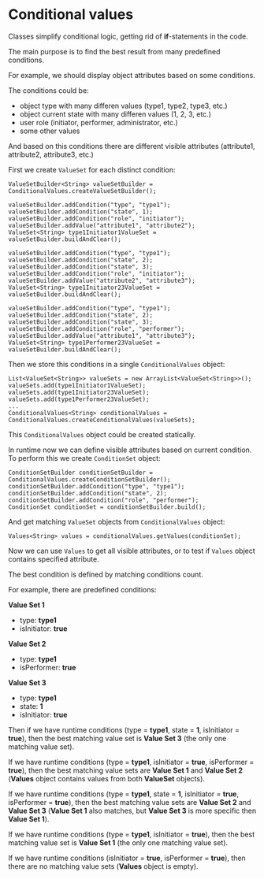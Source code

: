 Conditional values
==================
Classes simplify conditional logic, getting rid of **if**-statements in the code.

The main purpose is to find the best result from many predefined conditions.

For example, we should display object attributes based on some conditions.

The conditions could be:
* object type with many differen values (type1, type2, type3, etc.)
* object current state with many differen values (1, 2, 3, etc.)
* user role (initiator, performer, administrator, etc.)
* some other values

And based on this conditions there are different visible attributes (attribute1, attribute2, attribute3, etc.)

First we create `ValueSet` for each distinct condition:
```
ValueSetBuilder<String> valueSetBuilder = ConditionalValues.createValueSetBuilder();

valueSetBuilder.addCondition("type", "type1");
valueSetBuilder.addCondition("state", 1);
valueSetBuilder.addCondition("role", "initiator");
valueSetBuilder.addValue("attribute1", "attribute2");
ValueSet<String> type1Initiator1ValueSet = valueSetBuilder.buildAndClear();

valueSetBuilder.addCondition("type", "type1");
valueSetBuilder.addCondition("state", 2);
valueSetBuilder.addCondition("state", 3);
valueSetBuilder.addCondition("role", "initiator");
valueSetBuilder.addValue("attribute2", "attribute3");
ValueSet<String> type1Initiator23ValueSet = valueSetBuilder.buildAndClear();

valueSetBuilder.addCondition("type", "type1");
valueSetBuilder.addCondition("state", 2);
valueSetBuilder.addCondition("state", 3);
valueSetBuilder.addCondition("role", "performer");
valueSetBuilder.addValue("attribute1", "attribute3");
ValueSet<String> type1Performer23ValueSet = valueSetBuilder.buildAndClear();
```

Then we store this conditions in a single `ConditionalValues` object:
```
List<ValueSet<String>> valueSets = new ArrayList<ValueSet<String>>();
valueSets.add(type1Initiator1ValueSet);
valueSets.add(type1Initiator23ValueSet);
valueSets.add(type1Performer23ValueSet);
...
ConditionalValues<String> conditionalValues = ConditionalValues.createConditionalValues(valueSets);
```

This `ConditionalValues` object could be created statically.

In runtime now we can define visible attributes based on current condition.
To perform this we create `ConditionSet` object:
```
ConditionSetBuilder conditionSetBuilder = ConditionalValues.createConditionSetBuilder();
conditionSetBuilder.addCondition("type", "type1");
conditionSetBuilder.addCondition("state", 2);
conditionSetBuilder.addCondition("role", "performer");
ConditionSet conditionSet = conditionSetBuilder.build();
```

And get matching `ValueSet` objects from `ConditionalValues` object:
```
Values<String> values = conditionalValues.getValues(conditionSet);
```

Now we can use `Values` to get all visible attributes, or to test if `Values` object contains specified attribute.

The best condition is defined by matching conditions count.

For example, there are predefined conditions:

**Value Set 1**
* type: **type1**
* isInitiator: **true**

**Value Set 2**
* type: **type1**
* isPerformer: **true**

**Value Set 3**
* type: **type1**
* state: **1**
* isInitiator: **true**

Then if we have runtime conditions (type = **type1**, state = **1**, isInitiator = **true**), then the best matching value set is **Value Set 3** (the only one matching value set).

If we have runtime conditions (type = **type1**, isInitiator = **true**, isPerformer = **true**), then the best matching value sets are **Value Set 1** and **Value Set 2** (**Values** object contains values from both **ValueSet** objects).

If we have runtime conditions (type = **type1**, state = **1**, isInitiator = **true**, isPerformer = **true**), then the best matching value sets are **Value Set 2** and **Value Set 3** (**Value Set 1** also matches, but **Value Set 3** is more specific then **Value Set 1**).

If we have runtime conditions (type = **type1**, isInitiator = **true**), then the best matching value set is **Value Set 1** (the only one matching value set).

If we have runtime conditions (isInitiator = **true**, isPerformer = **true**), then there are no matching value sets (**Values** object is empty).
